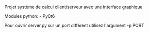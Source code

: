 Projet système de calcul client/serveur avec une interface graphique

Modules python:
    - PyQt6

Pour ouvrir server.py sur un port différent utilisez l'argument -p PORT